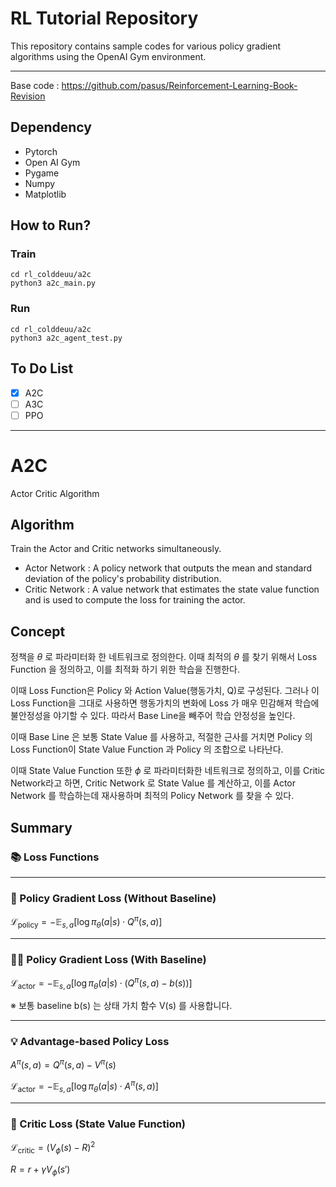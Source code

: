 # RL Tutorial Repository

This repository contains sample codes for various policy gradient algorithms using the OpenAI Gym environment.

---

Base code : https://github.com/pasus/Reinforcement-Learning-Book-Revision



## Dependency
- Pytorch
- Open AI Gym
- Pygame
- Numpy
- Matplotlib

## How to Run?
### Train
```
cd rl_colddeuu/a2c
python3 a2c_main.py
```

### Run
```
cd rl_colddeuu/a2c
python3 a2c_agent_test.py
```

## To Do List
- [x] A2C
- [ ] A3C
- [ ] PPO

---

# A2C
Actor Critic Algorithm

## Algorithm

Train the Actor and Critic networks simultaneously.

- Actor Network : A policy network that outputs the mean and standard deviation of the policy's probability distribution.
- Critic Network : A value network that estimates the state value function and is used to compute the loss for training the actor.

## Concept

정책을 $\theta$ 로 파라미터화 한 네트워크로 정의한다. 이때 최적의 $\theta$ 를 찾기 위해서 Loss Function 을 정의하고, 이를 최적화 하기 위한 학습을 진행한다.

이때 Loss Function은 Policy 와 Action Value(행동가치, Q)로 구성된다. 그러나 이 Loss Function을 그대로 사용하면 행동가치의 변화에 Loss 가 매우 민감해져 학습에 불안정성을 야기할 수 있다. 따라서 Base Line을 빼주어 학습 안정성을 높인다.

이때 Base Line 은 보통 State Value 를 사용하고, 적절한 근사를 거치면 Policy 의 Loss Function이 State Value Function 과 Policy 의 조합으로 나타난다.

이때 State Value Function 또한 $\phi$ 로 파라미터화한 네트워크로 정의하고, 이를 Critic Network라고 하면, Critic Network 로 State Value 를 계산하고, 이를 Actor Network 를 학습하는데 재사용하며 최적의 Policy Network 를 찾을 수 있다.

## Summary

### 📚 Loss Functions
---
### 🎯 Policy Gradient Loss (Without Baseline)

$\mathcal{L}_{\text{policy}} = - \mathbb{E}_{s,a} \left[ \log \pi_\theta(a|s) \cdot Q^\pi(s,a) \right]$

---

### 🧘‍♂️ Policy Gradient Loss (With Baseline)

$\mathcal{L}_{\text{actor}} = - \mathbb{E}_{s,a} \left[ \log \pi_\theta(a|s) \cdot ( Q^\pi(s,a) - b(s) ) \right]$

※ 보통 baseline b(s) 는 상태 가치 함수 V(s) 를 사용합니다.

---

### 💡 Advantage-based Policy Loss

$A^\pi(s,a) = Q^\pi(s,a) - V^\pi(s)$

$\mathcal{L}_{\text{actor}} = - \mathbb{E}_{s,a} \left[ \log \pi_\theta(a|s) \cdot A^\pi(s,a) \right]$

---

### 🧠 Critic Loss (State Value Function)

$\mathcal{L}_{\text{critic}} = \left( V_\phi(s) - R \right)^2$

$R = r + \gamma V_\phi(s')$
